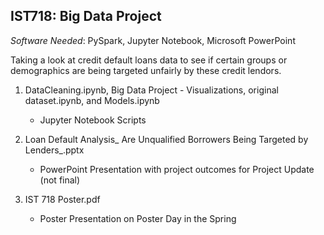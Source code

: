 ## IST718: Big Data Project ##
*Software Needed*: PySpark, Jupyter Notebook, Microsoft PowerPoint

Taking a look at credit default loans data to see if certain groups or demographics are being targeted unfairly by these credit lendors.

1. DataCleaning.ipynb, Big Data Project - Visualizations, original dataset.ipynb, and Models.ipynb
    - Jupyter Notebook Scripts
    
2. Loan Default Analysis_ Are Unqualified Borrowers Being Targeted by Lenders_.pptx
    - PowerPoint Presentation with project outcomes for Project Update (not final)
    
3. IST 718 Poster.pdf
    - Poster Presentation on Poster Day in the Spring
    
